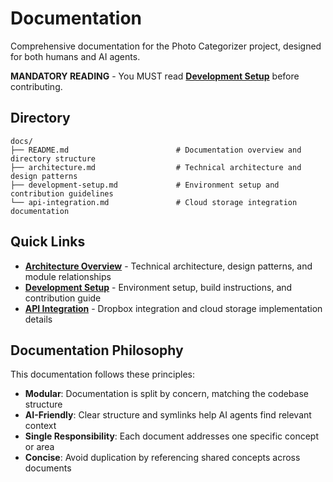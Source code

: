 # Documentation

Comprehensive documentation for the Photo Categorizer project, designed for both humans and AI agents.

**MANDATORY READING** - You MUST read [**Development Setup**](development-setup.md) before contributing.

## Directory
```
docs/
├── README.md                        # Documentation overview and directory structure
├── architecture.md                  # Technical architecture and design patterns
├── development-setup.md             # Environment setup and contribution guidelines  
└── api-integration.md               # Cloud storage integration documentation
```

## Quick Links

- **[Architecture Overview](architecture.md)** - Technical architecture, design patterns, and module relationships
- **[Development Setup](development-setup.md)** - Environment setup, build instructions, and contribution guide
- **[API Integration](api-integration.md)** - Dropbox integration and cloud storage implementation details

## Documentation Philosophy

This documentation follows these principles:
- **Modular**: Documentation is split by concern, matching the codebase structure
- **AI-Friendly**: Clear structure and symlinks help AI agents find relevant context
- **Single Responsibility**: Each document addresses one specific concept or area
- **Concise**: Avoid duplication by referencing shared concepts across documents